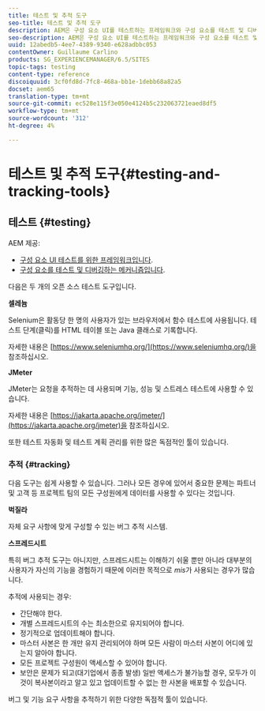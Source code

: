 ```yaml
---
title: 테스트 및 추적 도구
seo-title: 테스트 및 추적 도구
description: AEM은 구성 요소 UI를 테스트하는 프레임워크와 구성 요소를 테스트 및 디버깅하는 메커니즘을 제공합니다
seo-description: AEM은 구성 요소 UI를 테스트하는 프레임워크와 구성 요소를 테스트 및 디버깅하는 메커니즘을 제공합니다
uuid: 12abedb5-4ee7-4389-9340-e628adbbc053
contentOwner: Guillaume Carlino
products: SG_EXPERIENCEMANAGER/6.5/SITES
topic-tags: testing
content-type: reference
discoiquuid: 3cf0fd8d-7fc8-468a-bb1e-1debb68a82a5
docset: aem65
translation-type: tm+mt
source-git-commit: ec528e115f3e050e4124b5c232063721eaed8df5
workflow-type: tm+mt
source-wordcount: '312'
ht-degree: 4%

---
```



# 테스트 및 추적 도구{#testing-and-tracking-tools}

## 테스트 {#testing}

AEM 제공:

* [구성 요소 UI 테스트를 위한 프레임워크입니다](/help/sites-developing/hobbes.md).
* [구성 요소를 테스트 및 디버깅하는 메커니즘입니다](/help/sites-developing/developer-mode.md).

다음은 두 개의 오픈 소스 테스트 도구입니다.

**셀레늄**

Selenium은 활동당 한 명의 사용자가 있는 브라우저에서 함수 테스트에 사용됩니다. 테스트 단계(클릭)를 HTML 테이블 또는 Java 클래스로 기록합니다.

자세한 내용은 [https://www.seleniumhq.org/](https://www.seleniumhq.org/)을 참조하십시오.

**JMeter**

JMeter는 요청을 추적하는 데 사용되며 기능, 성능 및 스트레스 테스트에 사용할 수 있습니다.

자세한 내용은 [https://jakarta.apache.org/jmeter/](https://jakarta.apache.org/jmeter)을 참조하십시오.

또한 테스트 자동화 및 테스트 계획 관리를 위한 많은 독점적인 툴이 있습니다.

### 추적 {#tracking}

다음 도구는 쉽게 사용할 수 있습니다. 그러나 모든 경우에 있어서 중요한 문제는 파트너 및 고객 등 프로젝트 팀의 모든 구성원에게 데이터를 사용할 수 있다는 것입니다.

**벅질라**

자체 요구 사항에 맞게 구성할 수 있는 버그 추적 시스템.

**스프레드시트**

특히 버그 추적 도구는 아니지만, 스프레드시트는 이해하기 쉬울 뿐만 아니라 대부분의 사용자가 자신의 기능을 경험하기 때문에 이러한 목적으로 *mis*&#x200B;가 사용되는 경우가 많습니다.

추적에 사용되는 경우:

* 간단해야 한다.
* 개별 스프레드시트의 수는 최소한으로 유지되어야 합니다.
* 정기적으로 업데이트해야 합니다.
* 마스터 사본은 한 개만 유지 관리되어야 하며 모든 사람이 마스터 사본이 어디에 있는지 알아야 합니다.
* 모든 프로젝트 구성원이 액세스할 수 있어야 합니다.
* 보안은 문제가 되고(대기업에서 종종 발생) 일반 액세스가 불가능할 경우, 모두가 이것이 복사본이라고 알고 있고 업데이트할 수 없는 한 사본을 배포할 수 있습니다.

버그 및 기능 요구 사항을 추적하기 위한 다양한 독점적 툴이 있습니다.
